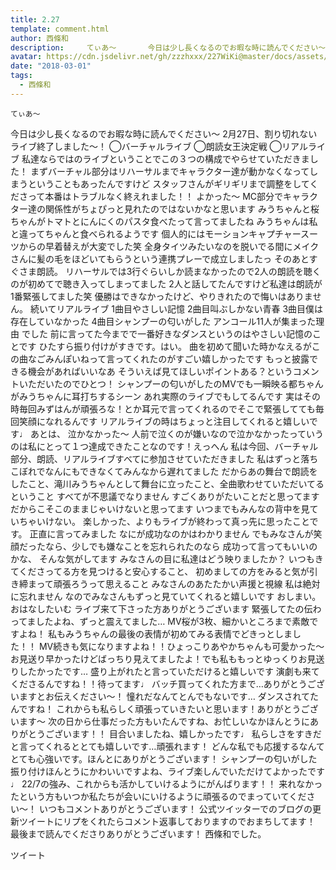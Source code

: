 ```yaml
---
title: 2.27
template: comment.html
author: 西條和
description:     てぃあ〜       今日は少し長くなるのでお暇な時に読んでください〜        2月27日、割り切れないライブ終了しました〜！      ◯バーチャルライブ   ◯朗読女王決定戦   ◯リアルライブ     私達ならではのラ...
avatar: https://cdn.jsdelivr.net/gh/zzzhxxx/227WiKi@master/docs/assets/photo/avatar/nagomi.jpg
date: "2018-03-01"
tags:
  - 西條和
---
```



    てぃあ〜
 今日は少し長くなるのでお暇な時に読んでください〜
  2月27日、割り切れないライブ終了しました〜！
◯バーチャルライブ   ◯朗読女王決定戦   ◯リアルライブ     私達ならではのライブということでこの３つの構成でやらせていただきました！
  まずバーチャル部分はリハーサルまでキャラクター達が動かなくなってしまうということもあったんですけど     スタッフさんがギリギリまで調整をしてくださって本番はトラブルなく終えれました！！     よかった〜     MC部分でキャラクター達の関係性がちょぴっと見れたのではないかなと思います     みうちゃんと桜ちゃんがトマトとにんにくのパスタ食べたって言ってましたね
 みうちゃんは私と違ってちゃんと食べられるようです
 個人的にはモーションキャプチャースーツからの早着替えが大変でした笑
全身タイツみたいなのを脱いでる間にメイクさんに髪の毛をほどいてもらうという連携プレーで成立しましたっ
   そのあとすぐさま朗読。     リハーサルでは3行ぐらいしか読まなかったので2人の朗読を聴くのが初めてで聴き入ってしまってました
2人と話してたんですけど私達は朗読が1番緊張してました笑     優勝はできなかったけど、やりきれたので悔いはありません。
  続いてリアルライブ
 1曲目やさしい記憶    2曲目叫ぶしかない青春    3曲目僕は存在していなかった    4曲目シャンプーの匂いがした    アンコール11人が集まった理由    でした
前に言ってた今までで一番好きなダンスというのはやさしい記憶のことです
 ひたすら振り付けがすきです。はい。
曲を初めて聞いた時かなえるがこの曲なごみんぽいねって言ってくれたのがすごい嬉しかったです
    もっと披露できる機会があればいいなあ
   そういえば見てほしいポイントある？というコメントいただいたのでひとつ！
  シャンプーの匂いがしたのMVでも一瞬映る都ちゃんがみうちゃんに耳打ちするシーン    あれ実際のライブでもしてるんです
実はその時毎回みずはんが頑張ろな！とか耳元で言ってくれるのでそこで緊張してても毎回笑顔になれるんです
リアルライブの時はちょっと注目してくれると嬉しいです♩
あとは、   泣かなかった〜
人前で泣くのが嫌いなので泣かなかったっていうのは私にとって１つ達成できたことなのです！えっへん
     私は今回、バーチャル部分、朗読、リアルライブすべてに参加させていただきました
  私はずっと落ちこぼれでなんにもできなくてみんなから遅れてました
 だからあの舞台で朗読をしたこと、滝川みうちゃんとして舞台に立ったこと、全曲歌わせていただいてるということ
すべてが不思議でなりません
すごくありがたいことだと思ってます
  だからこそこのままじゃいけないと思ってます
 いつまでもみんなの背中を見ていちゃいけない。     楽しかった、よりもライブが終わって真っ先に思ったことです。     正直に言ってみました
  なにが成功なのかはわかりません
 でもみなさんが笑顔だったなら、少しでも嫌なことを忘れられたのなら
成功って言ってもいいのかな、
そんな気がしてます
みなさんの目に私達はどう映りましたか？
   いつもきてくださってる方を見つけると安心すること、     初めましての方をみると気が引き締まって頑張ろうって思えること
みなさんのあたたかい声援と視線     私は絶対に忘れません
  なのでみなさんもずっと見ていてくれると嬉しいです
 おしまい。
   おはなしたいむ    ライブ来て下さった方ありがとうございます 緊張してたの伝わってましたよね、ずっと震えてました…     MV桜が3枚、細かいところまで素敵ですよね！ 私もみうちゃんの最後の表情が初めてみる表情でどきっとしました！！     MV続きも気になりますよね！！ひょっこりあやかちゃんも可愛かった〜 お見送り早かったけどばっちり見えてましたよ！でも私ももっとゆっくりお見送りしたかったです…    盛り上がれたと言っていただけると嬉しいです 演劇も来てくださるんですね！！待ってます♩ バッチ買ってくれた方まで…ありがとうございますとお伝えください〜！
憧れだなんてとんでもないです… ダンスされてたんですね！ これからも私らしく頑張っていきたいと思います！ありがとうございます〜
次の日から仕事だった方もいたんですね、お忙しいなかほんとうにありがとうございます！！ 目合いましたね、嬉しかったです♩     私らしさをすきだと言ってくれるととても嬉しいです…頑張れます！ どんな私でも応援するなんてとても心強いです。ほんとにありがとうございます！
シャンプーの匂いがした振り付けほんとうにかわいいですよね、ライブ楽しんでいただけてよかったです♩ 22/7の強み、これからも活かしていけるようにがんばります！！
 来れなかったという方もいつか私たちが会いにいけるように頑張るのでまっていてください〜！
いつもコメントありがとうございます！     公式ツイッターでのブログの更新ツイートにリプをくれたらコメント返事しておりますのでおまちしてます！
 最後まで読んでくださりありがとうございます！
西條和でした。


ツイート



